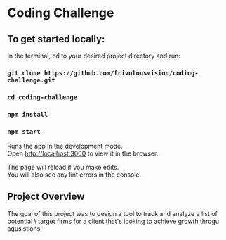 # Coding Challenge


## To get started locally:

In the terminal, cd to your desired project directory and run:

### `git clone https://github.com/frivolousvision/coding-challenge.git`

### `cd coding-challenge`

### `npm install`

### `npm start`

Runs the app in the development mode.\
Open [http://localhost:3000](http://localhost:3000) to view it in the browser.

The page will reload if you make edits.\
You will also see any lint errors in the console.


## Project Overview

The goal of this project was to design a tool to track and analyze a list of potential \ target firms for a client that's looking to achieve growth throgu aqusistions.
